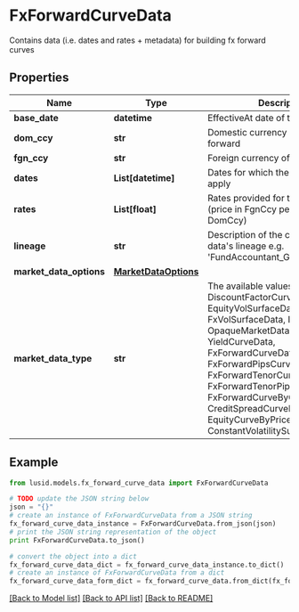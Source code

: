 # FxForwardCurveData

Contains data (i.e. dates and rates + metadata) for building fx forward curves

## Properties
Name | Type | Description | Notes
------------ | ------------- | ------------- | -------------
**base_date** | **datetime** | EffectiveAt date of the quoted rates | 
**dom_ccy** | **str** | Domestic currency of the fx forward | 
**fgn_ccy** | **str** | Foreign currency of the fx forward | 
**dates** | **List[datetime]** | Dates for which the forward rates apply | 
**rates** | **List[float]** | Rates provided for the fx forward (price in FgnCcy per unit of DomCcy) | 
**lineage** | **str** | Description of the complex market data&#39;s lineage e.g. &#39;FundAccountant_GreenQuality&#39;. | [optional] 
**market_data_options** | [**MarketDataOptions**](MarketDataOptions.md) |  | [optional] 
**market_data_type** | **str** | The available values are: DiscountFactorCurveData, EquityVolSurfaceData, FxVolSurfaceData, IrVolCubeData, OpaqueMarketData, YieldCurveData, FxForwardCurveData, FxForwardPipsCurveData, FxForwardTenorCurveData, FxForwardTenorPipsCurveData, FxForwardCurveByQuoteReference, CreditSpreadCurveData, EquityCurveByPricesData, ConstantVolatilitySurface | 

## Example

```python
from lusid.models.fx_forward_curve_data import FxForwardCurveData

# TODO update the JSON string below
json = "{}"
# create an instance of FxForwardCurveData from a JSON string
fx_forward_curve_data_instance = FxForwardCurveData.from_json(json)
# print the JSON string representation of the object
print FxForwardCurveData.to_json()

# convert the object into a dict
fx_forward_curve_data_dict = fx_forward_curve_data_instance.to_dict()
# create an instance of FxForwardCurveData from a dict
fx_forward_curve_data_form_dict = fx_forward_curve_data.from_dict(fx_forward_curve_data_dict)
```
[[Back to Model list]](../README.md#documentation-for-models) [[Back to API list]](../README.md#documentation-for-api-endpoints) [[Back to README]](../README.md)


